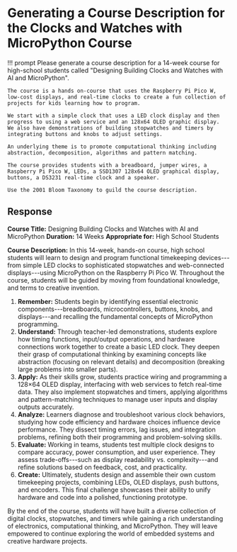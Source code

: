 # Generating a Course Description for the Clocks and Watches with MicroPython Course

!!! prompt
    Please generate a course description for a 14-week course for high-school students called "Designing Building Clocks and Watches with AI and MicroPython".

    The course is a hands on-course that uses the Raspberry Pi Pico W, low-cost displays, and real-time clocks to create a fun collection of
    projects for kids learning how to program.

    We start with a simple clock that uses a LED clock display and then progress to using a web service and an 128x64 OLED graphic display.  We also have demonstrations of building stopwatches and timers by integrating buttons and knobs to adjust settings.

    An underlying theme is to promote computational thinking including abstraction, decomposition, algorithms and pattern matching.

    The course provides students with a breadboard, jumper wires, a Raspberry Pi Pico W, LEDs, a SSD1307 128x64 OLED graphical display, buttons, a DS3231 real-time clock and a speaker.

    Use the 2001 Bloom Taxonomy to guild the course description.

## Response

**Course Title:** Designing Building Clocks and Watches with AI and MicroPython
**Duration:** 14 Weeks
**Appropriate for:** High School Students

**Course Description:**
In this 14-week, hands-on course, high school students will learn to design and program functional timekeeping devices---from simple LED clocks to sophisticated stopwatches and web-connected displays---using MicroPython on the Raspberry Pi Pico W. Throughout the course, students will be guided by moving from foundational knowledge, and terms to creative invention.

1.  **Remember:** Students begin by identifying essential electronic components---breadboards, microcontrollers, buttons, knobs, and displays---and recalling the fundamental concepts of MicroPython programming.
2.  **Understand:** Through teacher-led demonstrations, students explore how timing functions, input/output operations, and hardware connections work together to create a basic LED clock. They deepen their grasp of computational thinking by examining concepts like abstraction (focusing on relevant details) and decomposition (breaking large problems into smaller parts).
3.  **Apply:** As their skills grow, students practice wiring and programming a 128×64 OLED display, interfacing with web services to fetch real-time data. They also implement stopwatches and timers, applying algorithms and pattern-matching techniques to manage user inputs and display outputs accurately.
4.  **Analyze:** Learners diagnose and troubleshoot various clock behaviors, studying how code efficiency and hardware choices influence device performance. They dissect timing errors, lag issues, and integration problems, refining both their programming and problem-solving skills.
5.  **Evaluate:** Working in teams, students test multiple clock designs to compare accuracy, power consumption, and user experience. They assess trade-offs---such as display readability vs. complexity---and refine solutions based on feedback, cost, and practicality.
6.  **Create:** Ultimately, students design and assemble their own custom timekeeping projects, combining LEDs, OLED displays, push buttons, and encoders. This final challenge showcases their ability to unify hardware and code into a polished, functioning prototype.

By the end of the course, students will have built a diverse collection of digital clocks, stopwatches, and timers while gaining a rich understanding of electronics, computational thinking, and MicroPython. They will leave empowered to continue exploring the world of embedded systems and creative hardware projects.